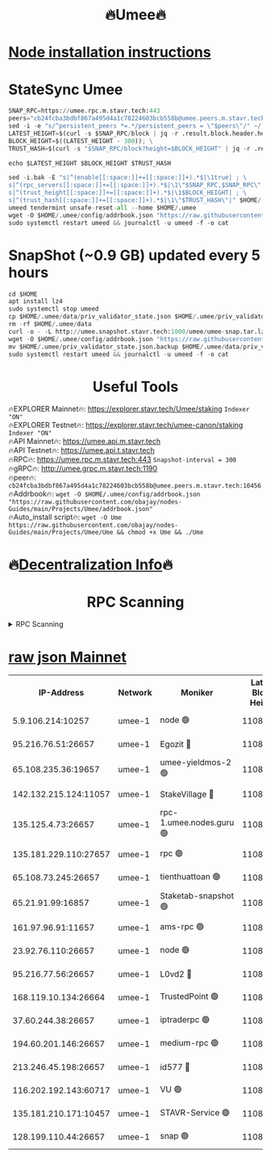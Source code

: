 <h1 align="center"> 🔥Umee🔥</h1>


[Node installation instructions](https://github.com/obajay/nodes-Guides/tree/main/Projects/Umee)
=
# StateSync Umee
```python
SNAP_RPC=https://umee.rpc.m.stavr.tech:443
peers="cb24fcba3bdbf867a495d4a1c78224603bcb558b@umee.peers.m.stavr.tech:10456"
sed -i -e "s/^persistent_peers *=.*/persistent_peers = \"$peers\"/" ~/.umee/config/config.toml
LATEST_HEIGHT=$(curl -s $SNAP_RPC/block | jq -r .result.block.header.height); \
BLOCK_HEIGHT=$((LATEST_HEIGHT - 300)); \
TRUST_HASH=$(curl -s "$SNAP_RPC/block?height=$BLOCK_HEIGHT" | jq -r .result.block_id.hash)

echo $LATEST_HEIGHT $BLOCK_HEIGHT $TRUST_HASH

sed -i.bak -E "s|^(enable[[:space:]]+=[[:space:]]+).*$|\1true| ; \
s|^(rpc_servers[[:space:]]+=[[:space:]]+).*$|\1\"$SNAP_RPC,$SNAP_RPC\"| ; \
s|^(trust_height[[:space:]]+=[[:space:]]+).*$|\1$BLOCK_HEIGHT| ; \
s|^(trust_hash[[:space:]]+=[[:space:]]+).*$|\1\"$TRUST_HASH\"|" $HOME/.umee/config/config.toml
umeed tendermint unsafe-reset-all --home $HOME/.umee
wget -O $HOME/.umee/config/addrbook.json "https://raw.githubusercontent.com/obajay/nodes-Guides/main/Projects/Umee/addrbook.json"
sudo systemctl restart umeed && journalctl -u umeed -f -o cat
```
# SnapShot (~0.9 GB) updated every 5 hours
```python
cd $HOME
apt install lz4
sudo systemctl stop umeed
cp $HOME/.umee/data/priv_validator_state.json $HOME/.umee/priv_validator_state.json.backup
rm -rf $HOME/.umee/data
curl -o - -L http://umee.snapshot.stavr.tech:1000/umee/umee-snap.tar.lz4 | lz4 -c -d - | tar -x -C $HOME/.umee --strip-components 2
wget -O $HOME/.umee/config/addrbook.json "https://raw.githubusercontent.com/obajay/nodes-Guides/main/Projects/Umee/addrbook.json"
mv $HOME/.umee/priv_validator_state.json.backup $HOME/.umee/data/priv_validator_state.json
sudo systemctl restart umeed && journalctl -u umeed -f -o cat
```
 <h1 align="center"> Useful Tools</h1>

🔥EXPLORER Mainnet🔥:      https://explorer.stavr.tech/Umee/staking             `Indexer "ON"` \
🔥EXPLORER Testnet🔥:        https://explorer.stavr.tech/umee-canon/staking      `Indexer "ON"` \
🔥API Mainnet🔥:                   https://umee.api.m.stavr.tech \
🔥API Testnet🔥:                     https://umee.api.t.stavr.tech \
🔥RPC🔥:                           https://umee.rpc.m.stavr.tech:443                     `Snapshot-interval = 300` \
🔥gRPC🔥:                              http://umee.grpc.m.stavr.tech:1190 \
🔥peer🔥:                     `cb24fcba3bdbf867a495d4a1c78224603bcb558b@umee.peers.m.stavr.tech:10456` \
🔥Addrbook🔥:    ```wget -O $HOME/.umee/config/addrbook.json "https://raw.githubusercontent.com/obajay/nodes-Guides/main/Projects/Umee/addrbook.json"``` \
🔥Auto_install script🔥: ```wget -O Ume https://raw.githubusercontent.com/obajay/nodes-Guides/main/Projects/Umee/Ume && chmod +x Ume && ./Ume```

🔥[Decentralization Info](https://github.com/obajay/StateSync-snapshots/tree/main/Projects/Umee/Decentralization)🔥
=

<h1 align="center"> RPC Scanning</h1>

<details>
<summary>RPC Scanning</summary>

<h2 align="center"> We scan nodes in real time every 4 hours. And we provide the final result of RPC endpoints.
We cannot influence the operation of these nodes in any way. </h2>


```python
If Voting Power is higher than 0 --> then the Node is a validator of the network and may be subject to attack and be a potential threat to the chain.
```
```python
We marked such validators with a red symbol
```

</details>

[raw json Mainnet](https://rpc-check.umeem.stavr.tech/umeem/rpc-umeem-result.json)
=



<table><tr><th>IP-Address</th><th>Network</th><th>Moniker</th><th>Latest Block Height</th><th>Earliest Block Height</th><th>Catching Up</th><th>Tx Index</th><th>Voting Power</th><th>Scan Time</th></tr><tr><td>5.9.106.214:10257</td><td>umee-1</td><td>node 🟢</td><td>11088637</td><td>7942001</td><td>False</td><td>on</td><td>0</td><td>2024-03-19T12:43:34.877605823UTC</td></tr><tr><td>95.216.76.51:26657</td><td>umee-1</td><td>Egozit 🔴</td><td>11088646</td><td>8262001</td><td>False</td><td>off</td><td>38819685</td><td>2024-03-19T12:44:25.178536213UTC</td></tr><tr><td>65.108.235.36:19657</td><td>umee-1</td><td>umee-yieldmos-2 🟢</td><td>11088599</td><td>9575548</td><td>False</td><td>on</td><td>0</td><td>2024-03-19T12:39:48.718642443UTC</td></tr><tr><td>142.132.215.124:11057</td><td>umee-1</td><td>StakeVillage 🔴</td><td>11088665</td><td>10027726</td><td>False</td><td>on</td><td>1756652</td><td>2024-03-19T12:46:18.240349638UTC</td></tr><tr><td>135.125.4.73:26657</td><td>umee-1</td><td>rpc-1.umee.nodes.guru 🟢</td><td>11088646</td><td>10691018</td><td>False</td><td>on</td><td>0</td><td>2024-03-19T12:44:25.469410174UTC</td></tr><tr><td>135.181.229.110:27657</td><td>umee-1</td><td>rpc 🟢</td><td>11088609</td><td>10754071</td><td>False</td><td>on</td><td>0</td><td>2024-03-19T12:40:44.404816920UTC</td></tr><tr><td>65.108.73.245:26657</td><td>umee-1</td><td>tienthuattoan 🟢</td><td>11088625</td><td>10787155</td><td>False</td><td>on</td><td>0</td><td>2024-03-19T12:42:20.272867713UTC</td></tr><tr><td>65.21.91.99:16857</td><td>umee-1</td><td>Staketab-snapshot 🟢</td><td>11088626</td><td>10910001</td><td>False</td><td>off</td><td>0</td><td>2024-03-19T12:42:27.017438295UTC</td></tr><tr><td>161.97.96.91:11657</td><td>umee-1</td><td>ams-rpc 🟢</td><td>11088656</td><td>10929930</td><td>False</td><td>on</td><td>0</td><td>2024-03-19T12:45:27.531584362UTC</td></tr><tr><td>23.92.76.110:26657</td><td>umee-1</td><td>node 🟢</td><td>11088666</td><td>10938001</td><td>False</td><td>on</td><td>0</td><td>2024-03-19T12:46:27.329692647UTC</td></tr><tr><td>95.216.77.56:26657</td><td>umee-1</td><td>L0vd2 🔴</td><td>11088656</td><td>10988656</td><td>False</td><td>off</td><td>38562215</td><td>2024-03-19T12:45:27.268594961UTC</td></tr><tr><td>168.119.10.134:26664</td><td>umee-1</td><td>TrustedPoint 🟢</td><td>11088626</td><td>10998445</td><td>False</td><td>on</td><td>0</td><td>2024-03-19T12:42:26.719033691UTC</td></tr><tr><td>37.60.244.38:26657</td><td>umee-1</td><td>iptraderpc 🟢</td><td>11088608</td><td>11013104</td><td>False</td><td>on</td><td>0</td><td>2024-03-19T12:40:41.981880267UTC</td></tr><tr><td>194.60.201.146:26657</td><td>umee-1</td><td>medium-rpc 🟢</td><td>11088617</td><td>11013104</td><td>False</td><td>on</td><td>0</td><td>2024-03-19T12:41:32.266136904UTC</td></tr><tr><td>213.246.45.198:26657</td><td>umee-1</td><td>id577 🔴</td><td>11088614</td><td>11029001</td><td>False</td><td>on</td><td>35123627</td><td>2024-03-19T12:41:17.493515918UTC</td></tr><tr><td>116.202.192.143:60717</td><td>umee-1</td><td>VU 🟢</td><td>11088604</td><td>11042001</td><td>False</td><td>off</td><td>0</td><td>2024-03-19T12:40:16.259667330UTC</td></tr><tr><td>135.181.210.171:10457</td><td>umee-1</td><td>STAVR-Service 🟢</td><td>11088649</td><td>11087001</td><td>False</td><td>on</td><td>0</td><td>2024-03-19T12:44:46.473129896UTC</td></tr><tr><td>128.199.110.44:26657</td><td>umee-1</td><td>snap 🟢</td><td>11088654</td><td>11088189</td><td>False</td><td>off</td><td>0</td><td>2024-03-19T12:45:14.343725752UTC</td></tr></table>
